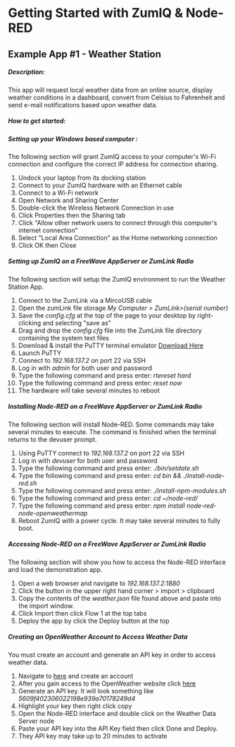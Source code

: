 # Getting Started with ZumIQ & Node-RED
## Example App #1 - Weather Station
##### Description: 
This app will request local weather data from an online source, display weather conditions in a dashboard, convert from Celsius to Fahrenheit and send e-mail notifications based upon weather data.
##### How to get started:
##### Setting up your Windows based computer :
The following section will grant ZumIQ access to your computer's Wi-Fi connection and configure the correct IP address for connection sharing.
1. Undock your laptop from its docking station
2. Connect to your ZumIQ hardware with an Ethernet cable
3. Connect to a Wi-Fi network
4. Open Network and Sharing Center
5. Double-click the Wireless Network Connection in use
6. Click Properties then the Sharing tab
7. Click "Allow other network users to connect through this computer's internet connection"
8. Select "Local Area Connection" as the Home networking connection
9. Click OK then Close
##### Setting up ZumIQ on a FreeWave AppServer or ZumLink Radio

The following section will setup the ZumIQ environment to run the Weather Station App.

1. Connect to the ZumLink via a MircoUSB cable
2. Open the zumLink file storage _My Computer > ZumLink>(serial number)_
3. Save the _config.cfg_ at the top of the page to your desktop  by right-clicking and selecting "save as"
4. Drag and drop the _config.cfg_ file into the ZumLink file directory containing the system text files
5. Download & install the PuTTY terminal emulator 
[Download Here](https://the.earth.li/~sgtatham/putty/latest/w32/putty-0.70-installer.msi)
6. Launch PuTTY
7. Connect to _192.168.137.2_ on port 22 via SSH
8. Log in with _admin_ for both user and password
9. Type the following command and press enter: _rtereset hard_
10. Type the following command and press enter: _reset now_
11. The hardware will take several minutes to reboot


##### Installing Node-RED on a FreeWave AppServer or ZumLink Radio
The following section will install Node-RED. Some commands may take several minutes to execute. The command is finished when the terminal returns to the devuser prompt.

1. Using PuTTY connect to _192.168.137.2_ on port 22 via SSH
2. Log in with _devuser_ for both user and password
3. Type the following command and press enter: _./bin/setdate.sh_
4. Type the following command and press enter: _cd bin && ./install-node-red.sh_
5. Type the following command and press enter: _./install-npm-modules.sh_
6. Type the following command and press enter: _cd ~/node-red/_
7. Type the following command and press enter: _npm install node-red-node-openweathermap_
8. Reboot ZumIQ with a power cycle. It may take several minutes to fully boot.

##### Accessing Node-RED on a FreeWave AppServer or ZumLink Radio

The following section will show you how to access the Node-RED interface and load the demonstration app.
1. Open a web browser and navigate to _192.168.137.2:1880_ 
2. Click the button in the upper right hand corner > import > clipboard
3. Copy the contents of the *weather.json* file found above and paste into the import window.
4. Click Import then click Flow 1 at the top tabs
5. Deploy the app by click the Deploy button at the top
##### Creating an OpenWeather Account to Access Weather Data
You must create an account and generate an API key in order to access weather data.

1. Navigate to [here](https://home.openweathermap.org/users/sign_in) and create an account
2. After you gain access to the OpenWeather website click [here](https://home.openweathermap.org/users)
3. Generate an API key. It will look something like _5609f402306022198e939a70178249d4_
4. Highlight your key then right click copy
5. Open the Node-RED interface and double click on the Weather Data Server node
6. Paste your API key into the API Key field then click Done and Deploy.
7. They API key may take up to 20 minutes to activate

